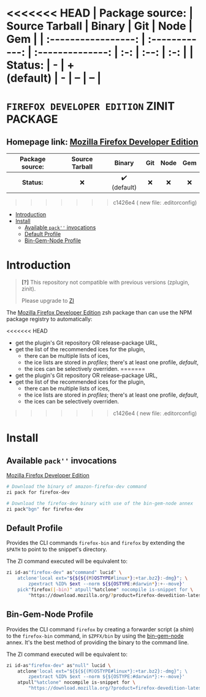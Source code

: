 <<<<<<< HEAD
| **Package source:** | Source Tarball |      Binary      | Git | Node | Gem |
| :-----------------: | :------------: | :--------------: | :-: | :--: | :-: |
|     **Status:**     |       -        | + <br> (default) |  -  |  –   |  –  |
=======
# `FIREFOX DEVELOPER EDITION` ZINIT PACKAGE

## Homepage link: [Mozilla Firefox Developer Edition](https://www.mozilla.org/en-US/firefox/developer/)

| **Package source:** | Source Tarball |            Binary            | Git | Node | Gem |
| :-----------------: | :------------: | :--------------------------: | :-: | :--: | :-: |
|     **Status:**     |      :x:       | :heavy_check_mark: (default) | :x: | :x:  | :x: |
>>>>>>> c1426e4 (	new file:   .editorconfig)

- [Introduction](#introduction)
- [Install](#install)
  - [Available `pack''` invocations](#available-pack-invocations)
  - [Default Profile](#default-profile)
  - [Bin-Gem-Node Profile](#bin-gem-node-profile)

# Introduction

> **[?]**
> This repository not compatible with previous versions (zplugin, zinit).
>
> Please upgrade to [ZI](https://github.com/z-shell-zi)

The [Mozilla Firefox Developer Edition](https://www.mozilla.org/en-US/firefox/developer/) zsh package than can use the NPM package registry to automatically:

<<<<<<< HEAD
- get the plugin's Git repository OR release-package URL,
- get the list of the recommended ices for the plugin,
  - there can be multiple lists of ices,
  - the ice lists are stored in _profiles_; there's at least one profile, _default_,
  - the ices can be selectively overriden.
=======
-   get the plugin's Git repository OR release-package URL,
-   get the list of the recommended ices for the plugin,
    -   there can be multiple lists of ices,
    -   the ice lists are stored in _profiles_; there's at least one profile, _default_,
    -   the ices can be selectively overriden.
>>>>>>> c1426e4 (	new file:   .editorconfig)

# Install

## Available `pack''` invocations

[Mozilla Firefox Developer Edition](https://www.mozilla.org/en-US/firefox/developer/)

```zsh
# Download the binary of amazon-firefox-dev command
zi pack for firefox-dev

# Download the firefox-dev binary with use of the bin-gem-node annex
zi pack"bgn" for firefox-dev
```

## Default Profile

Provides the CLI commands `firefox-bin` and `firefox` by extending the `$PATH`
to point to the snippet's directory.

The ZI command executed will be equivalent to:

```zsh
zi id-as"firefox-dev" as"command" lucid" \
    atclone'local ext="${${${(M)OSTYPE#linux*}:+tar.bz2}:-dmg}"; \
        zpextract %ID% $ext --norm ${${OSTYPE:#darwin*}:+--move}'
    pick"firefox(|-bin)" atpull"%atclone" nocompile is-snippet for \
        "https://download.mozilla.org/?product=firefox-devedition-latest-ssl&os=${${${(M)OSTYPE##linux}:+linux64}:-${${(M)OSTYPE##darwin}:+osx}}&lang=en-US"
```

## Bin-Gem-Node Profile

Provides the CLI command `firefox` by creating a forwarder script (a _shim_) to
the `firefox-bin` command, in `$ZPFX/bin` by using the
[bin-gem-node](https://github.com/z-shell/z-a-bin-gem-node) annex. It's the best
method of providing the binary to the command line.

The ZI command executed will be equivalent to:

```zsh
zi id-as"firefox-dev" as"null" lucid \
    atclone'local ext="${${${(M)OSTYPE#linux*}:+tar.bz2}:-dmg}"; \
        zpextract %ID% $ext --norm ${${OSTYPE:#darwin*}:+--move}'
    atpull"%atclone" nocompile is-snippet for \
        "https://download.mozilla.org/?product=firefox-devedition-latest-ssl&os=${${${(M)OSTYPE##linux}:+linux64}:-${${(M)OSTYPE##darwin}:+osx}}&lang=en-US"
```
